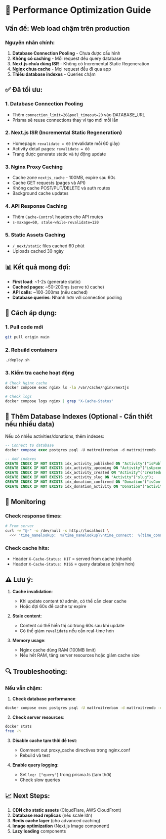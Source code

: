 # 🚀 Performance Optimization Guide

## Vấn đề: Web load chậm trên production

### Nguyên nhân chính:

1. **Database Connection Pooling** - Chưa được cấu hình
2. **Không có caching** - Mỗi request đều query database
3. **Next.js chưa dùng ISR** - Không có Incremental Static Regeneration
4. **Nginx chưa cache** - Mọi request đều đi qua app
5. **Thiếu database indexes** - Queries chậm

## ✅ Đã tối ưu:

### 1. Database Connection Pooling
- Thêm `connection_limit=20&pool_timeout=20` vào DATABASE_URL
- Prisma sẽ reuse connections thay vì tạo mới mỗi lần

### 2. Next.js ISR (Incremental Static Regeneration)
- Homepage: `revalidate = 60` (revalidate mỗi 60 giây)
- Activity detail pages: `revalidate = 60`
- Trang được generate static và tự động update

### 3. Nginx Proxy Caching
- Cache zone `nextjs_cache` - 100MB, expire sau 60s
- Cache GET requests (pages và API)
- Không cache POST/PUT/DELETE và auth routes
- Background cache updates

### 4. API Response Caching
- Thêm `Cache-Control` headers cho API routes
- `s-maxage=60, stale-while-revalidate=120`

### 5. Static Assets Caching
- `/_next/static` files cached 60 phút
- Uploads cached 30 ngày

## 📊 Kết quả mong đợi:

- **First load**: ~1-2s (generate static)
- **Cached pages**: ~50-200ms (serve từ cache)
- **API calls**: ~100-300ms (nếu cached)
- **Database queries**: Nhanh hơn với connection pooling

## 🔧 Cách áp dụng:

### 1. Pull code mới
```bash
git pull origin main
```

### 2. Rebuild containers
```bash
./deploy.sh
```

### 3. Kiểm tra cache hoạt động
```bash
# Check Nginx cache
docker compose exec nginx ls -la /var/cache/nginx/nextjs

# Check logs
docker compose logs nginx | grep "X-Cache-Status"
```

## 📝 Thêm Database Indexes (Optional - Cần thiết nếu nhiều data)

Nếu có nhiều activities/donations, thêm indexes:

```sql
-- Connect to database
docker compose exec postgres psql -U mattroitrenban -d mattroitrendb

-- Add indexes
CREATE INDEX IF NOT EXISTS idx_activity_published ON "Activity"("isPublished");
CREATE INDEX IF NOT EXISTS idx_activity_upcoming ON "Activity"("isUpcoming");
CREATE INDEX IF NOT EXISTS idx_activity_created ON "Activity"("createdAt" DESC);
CREATE INDEX IF NOT EXISTS idx_activity_slug ON "Activity"("slug");
CREATE INDEX IF NOT EXISTS idx_donation_confirmed ON "Donation"("isConfirmed");
CREATE INDEX IF NOT EXISTS idx_donation_activity ON "Donation"("activityId");
```

## 🎯 Monitoring

### Check response times:
```bash
# From server
curl -w "@-" -o /dev/null -s http://localhost \
  <<< "time_namelookup:  %{time_namelookup}\ntime_connect:  %{time_connect}\ntime_starttransfer:  %{time_starttransfer}\ntime_total:  %{time_total}\n"
```

### Check cache hits:
- Header `X-Cache-Status: HIT` = served from cache (nhanh)
- Header `X-Cache-Status: MISS` = query database (chậm hơn)

## ⚠️ Lưu ý:

1. **Cache invalidation**: 
   - Khi update content từ admin, có thể cần clear cache
   - Hoặc đợi 60s để cache tự expire

2. **Stale content**:
   - Content có thể hiển thị cũ trong 60s sau khi update
   - Có thể giảm `revalidate` nếu cần real-time hơn

3. **Memory usage**:
   - Nginx cache dùng RAM (100MB limit)
   - Nếu hết RAM, tăng server resources hoặc giảm cache size

## 🔍 Troubleshooting:

### Nếu vẫn chậm:

1. **Check database performance**:
```bash
docker compose exec postgres psql -U mattroitrenban -d mattroitrendb -c "EXPLAIN ANALYZE SELECT * FROM \"Activity\" WHERE \"isPublished\" = true;"
```

2. **Check server resources**:
```bash
docker stats
free -h
```

3. **Disable cache tạm thời để test**:
   - Comment out proxy_cache directives trong nginx.conf
   - Rebuild và test

4. **Enable query logging**:
   - Set `log: ["query"]` trong prisma.ts (tạm thời)
   - Check slow queries

## 📈 Next Steps:

1. **CDN cho static assets** (CloudFlare, AWS CloudFront)
2. **Database read replicas** (nếu scale lớn)
3. **Redis cache layer** (cho advanced caching)
4. **Image optimization** (Next.js Image component)
5. **Lazy loading** components

